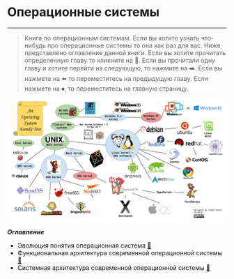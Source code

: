 # Операционные системы
---
> Книга по операционным системам. Если вы хотите узнать что-нибудь про операционные системы то она как раз для вас. 
Ниже представлено оглавление данной книги. Если вы хотите прочитать определенную главу то кликните на 📖.
Если вы прочитали одну главу и хотите перейти на следующую, то нажмите на ➡️. Если вы нажмете на ⬅️ то переместитесь на предыдущую главу. Если нажмете на ⏺, то переместитесь на главную страницу.

![os](https://github.com/georgedem975/BookOS/blob/master/assets/os_image.jpg)

___Оглавление___
* Эволюция понятия операционная система [📖](https://github.com/georgedem975/BookOS/blob/master/chapter_one/README.md)
* Функциональная архитектура современной операционной системы [📖](https://github.com/georgedem975/BookOS/blob/master/chapter_two/README.md)
* Системная архитектура современной операционной системы [📖](https://github.com/georgedem975/BookOS/blob/master/chapter_three/README.md)